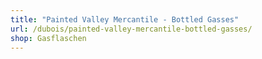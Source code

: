 ```yaml
---
title: "Painted Valley Mercantile - Bottled Gasses"
url: /dubois/painted-valley-mercantile-bottled-gasses/
shop: Gasflaschen
---
```

